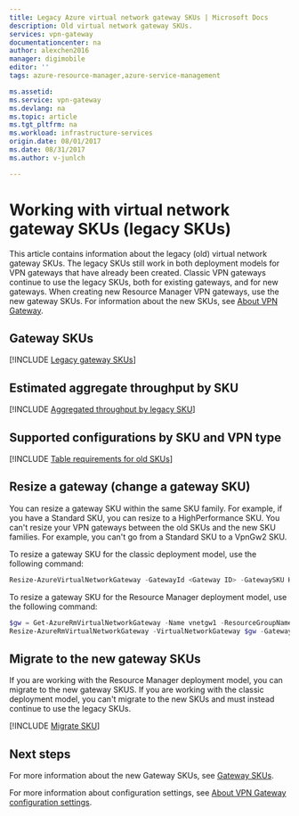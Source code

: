 ```yaml
---
title: Legacy Azure virtual network gateway SKUs | Microsoft Docs
description: Old virtual network gateway SKUs.
services: vpn-gateway
documentationcenter: na
author: alexchen2016
manager: digimobile
editor: ''
tags: azure-resource-manager,azure-service-management

ms.assetid: 
ms.service: vpn-gateway
ms.devlang: na
ms.topic: article
ms.tgt_pltfrm: na
ms.workload: infrastructure-services
origin.date: 08/01/2017
ms.date: 08/31/2017
ms.author: v-junlch

---
```

# Working with virtual network gateway SKUs (legacy SKUs)

This article contains information about the legacy (old) virtual network gateway SKUs. The legacy SKUs still work in both deployment models for VPN gateways that have already been created. Classic VPN gateways continue to use the legacy SKUs, both for existing gateways, and for new gateways. When creating new Resource Manager VPN gateways, use the new gateway SKUs. For information about the new SKUs, see [About VPN Gateway](vpn-gateway-about-vpngateways.md).

## <a name="gwsku"></a>Gateway SKUs

[!INCLUDE [Legacy gateway SKUs](../../includes/vpn-gateway-gwsku-legacy-include.md)]

## <a name="agg"></a>Estimated aggregate throughput by SKU

[!INCLUDE [Aggregated throughput by legacy SKU](../../includes/vpn-gateway-table-gwtype-legacy-aggtput-include.md)]

## <a name="config"></a>Supported configurations by SKU and VPN type

[!INCLUDE [Table requirements for old SKUs](../../includes/vpn-gateway-table-requirements-legacy-sku-include.md)]

## <a name="resize"></a>Resize a gateway (change a gateway SKU)

You can resize a gateway SKU within the same SKU family. For example, if you have a Standard SKU, you can resize to a HighPerformance SKU. You can't resize your VPN gateways between the old SKUs and the new SKU families. For example, you can't go from a Standard SKU to a VpnGw2 SKU. 

To resize a gateway SKU for the classic deployment model, use the following command:

```powershell
Resize-AzureVirtualNetworkGateway -GatewayId <Gateway ID> -GatewaySKU HighPerformance
```

To resize a gateway SKU for the Resource Manager deployment model, use the following command:

```powershell
$gw = Get-AzureRmVirtualNetworkGateway -Name vnetgw1 -ResourceGroupName testrg
Resize-AzureRmVirtualNetworkGateway -VirtualNetworkGateway $gw -GatewaySku HighPerformance
```

## <a name="migrate"></a>Migrate to the new gateway SKUs

If you are working with the Resource Manager deployment model, you can migrate to the new gateway SKUS. If you are working with the classic deployment model, you can't migrate to the new SKUs and must instead continue to use the legacy SKUs.

[!INCLUDE [Migrate SKU](../../includes/vpn-gateway-migrate-legacy-sku-include.md)]

## Next steps

For more information about the new Gateway SKUs, see [Gateway SKUs](vpn-gateway-about-vpngateways.md#gwsku).

For more information about configuration settings, see [About VPN Gateway configuration settings](vpn-gateway-about-vpn-gateway-settings.md).


